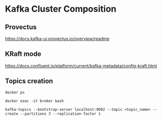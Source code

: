 # Kafka Cluster Composition

## Provectus
https://docs.kafka-ui.provectus.io/overview/readme

## KRaft mode
https://docs.confluent.io/platform/current/kafka-metadata/config-kraft.html

## Topics creation
`docker ps`

`docker exec -it broker bash`

`kafka-topics --bootstrap-server localhost:9092 --topic <topic_name> --create --partitions 3 --replication-factor 1`